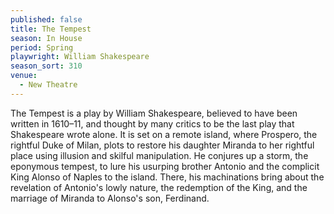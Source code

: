 ```yaml
---
published: false
title: The Tempest
season: In House
period: Spring
playwright: William Shakespeare
season_sort: 310
venue:
  - New Theatre
---
```


The Tempest is a play by William Shakespeare, believed to have been written in 1610–11, and thought by many critics to be the last play that Shakespeare wrote alone. It is set on a remote island, where Prospero, the rightful Duke of Milan, plots to restore his daughter Miranda to her rightful place using illusion and skilful manipulation. He conjures up a storm, the eponymous tempest, to lure his usurping brother Antonio and the complicit King Alonso of Naples to the island. There, his machinations bring about the revelation of Antonio's lowly nature, the redemption of the King, and the marriage of Miranda to Alonso's son, Ferdinand.
